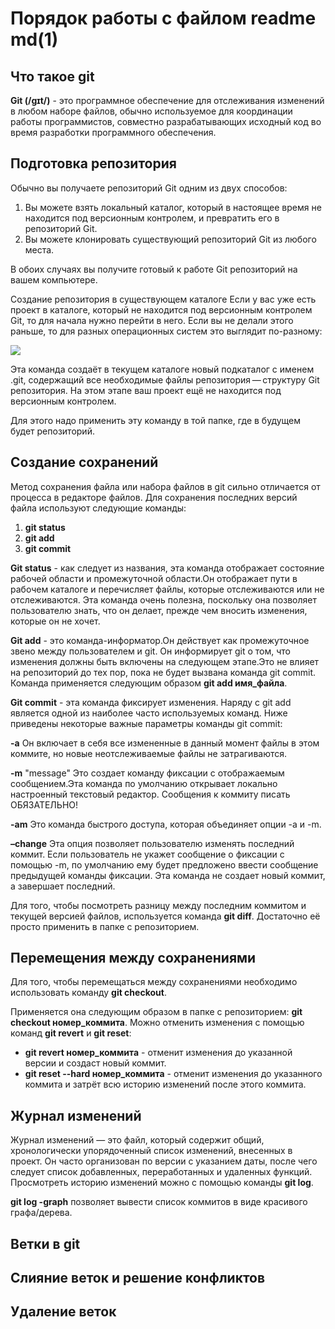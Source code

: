 # Порядок работы с файлом readme md(1)

## Что такое git
**Git (/ɡɪt/)** - это программное обеспечение для отслеживания изменений в любом наборе файлов, обычно используемое для координации работы программистов, совместно разрабатывающих исходный код во время разработки программного обеспечения.

## Подготовка репозитория
Обычно вы получаете репозиторий Git одним из двух способов:

1. Вы можете взять локальный каталог, который в настоящее время не находится под версионным контролем, и превратить его в репозиторий Git.
2. Вы можете клонировать существующий репозиторий Git из любого места.

В обоих случаях вы получите готовый к работе Git репозиторий на вашем компьютере.

Создание репозитория в существующем каталоге
Если у вас уже есть проект в каталоге, который не находится под версионным контролем Git, то для начала нужно перейти в него. Если вы не делали этого раньше, то для разных операционных систем это выглядит по-разному:

![](img1.png)

Эта команда создаёт в текущем каталоге новый подкаталог с именем .git, содержащий все необходимые файлы репозитория — структуру Git репозитория. На этом этапе ваш проект ещё не находится под версионным контролем. 

Для этого надо применить эту команду в той папке, где в будущем будет репозиторий.

## Создание сохранений
 
Метод сохранения файла или набора файлов в git сильно отличается от процесса в редакторе файлов. Для сохранения последних версий файла используют следующие команды:
1. **git status**
2. **git add**
3. **git commit**

**Git status** - как следует из названия, эта команда отображает состояние рабочей области и промежуточной области.Он отображает пути в рабочем каталоге и перечисляет файлы, которые отслеживаются или не отслеживаются. Эта команда очень полезна, поскольку она позволяет пользователю знать, что он делает, прежде чем вносить изменения, которые он не хочет.

**Git add** - это команда-информатор.Он действует как промежуточное звено между пользователем и git. Он информирует git о том, что изменения должны быть включены на следующем этапе.Это не влияет на репозиторий до тех пор, пока не будет вызвана команда git commit. Команда применяется следующим образом **git add имя_файла**. 

**Git commit** - эта команда фиксирует изменения. Наряду с git add является одной из наиболее часто используемых команд.
Ниже приведены некоторые важные параметры команды git commit:

**-a**
Он включает в себя все измененные в данный момент файлы в этом коммите, но новые неотслеживаемые файлы не затрагиваются.

**-m** "message"
Это создает команду фиксации с отображаемым сообщением.Эта команда по умолчанию открывает локально настроенный текстовый редактор. Сообщения к коммиту писать ОБЯЗАТЕЛЬНО!

**-am** 
Это команда быстрого доступа, которая объединяет опции -a и -m.

**–change**
Эта опция позволяет пользователю изменять последний коммит. Если пользователь не укажет сообщение о фиксации с помощью -m, по умолчанию ему будет предложено ввести сообщение предыдущей команды фиксации. Эта команда не создает новый коммит, а завершает последний.


Для того, чтобы посмотреть разницу между последним коммитом и текущей версией файлов, используется команда **git diff**. Достаточно её просто применить в папке с репозиторием.


## Перемещения между сохранениями

Для того, чтобы перемещаться между сохранениями необходимо использовать команду **git checkout**. 

Применяется она следующим образом в папке с репозиторием: **git checkout номер_коммита**.
Можно отменить изменения с помощью команд **git revert** и **git reset**: 
* **git revert номер_коммита** - отменит изменения до указанной версии и создаст новый коммит. 
* **git reset --hard номер_коммита** - отменит изменения до указанного коммита и затрёт всю историю изменений после этого коммита.

## Журнал изменений

Журнал изменений — это файл, который содержит общий, хронологически упорядоченный список изменений, внесенных в проект. Он часто организован по версии с указанием даты, после чего следует список добавленных, переработанных и удаленных функций. Просмотреть историю изменений можно с помощью команды **git log**. 

**git log -graph** позволяет вывести список коммитов в виде красивого графа/дерева.

## Ветки в git


## Слияние веток и решение конфликтов


## Удаление веток